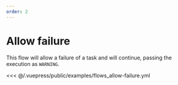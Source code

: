 ```yaml
---
order: 2
---
```


# Allow failure

This flow will allow a failure of a task and will continue, passing the execution as `WARNING`.

<<< @/.vuepress/public/examples/flows_allow-failure.yml
